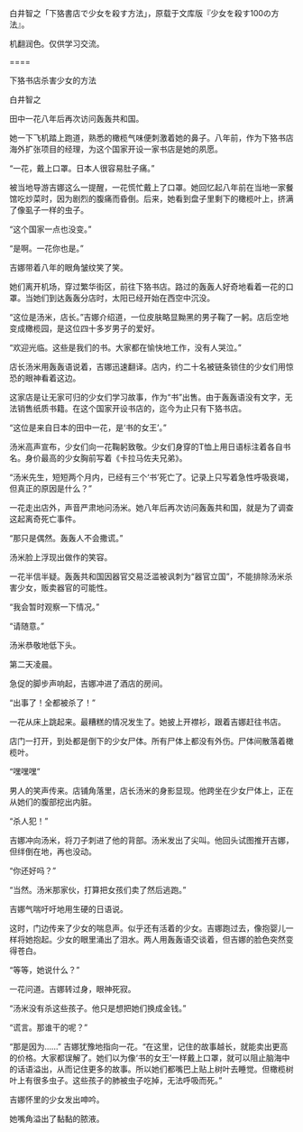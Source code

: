 白井智之「下狢書店で少女を殺す方法」，原载于文库版『少女を殺す100の方法』。

机翻润色。仅供学习交流。

====

下狢书店杀害少女的方法

白井智之

田中一花八年后再次访问轰轰共和国。

她一下飞机踏上跑道，熟悉的橄榄气味便刺激着她的鼻子。八年前，作为下狢书店海外扩张项目的经理，为这个国家开设一家书店是她的夙愿。

“一花，戴上口罩。日本人很容易肚子痛。”

被当地导游吉娜这么一提醒，一花慌忙戴上了口罩。她回忆起八年前在当地一家餐馆吃炒菜时，因为剧烈的腹痛而昏倒。后来，她看到盘子里剩下的橄榄叶上，挤满了像虱子一样的虫子。

“这个国家一点也没变。”

“是啊。一花你也是。”

吉娜带着八年的眼角皱纹笑了笑。

她们离开机场，穿过繁华街区，前往下狢书店。路过的轰轰人好奇地看着一花的口罩。当她们到达轰轰分店时，太阳已经开始在西空中沉没。

“这位是汤米，店长。”吉娜介绍道，一位皮肤略显黝黑的男子鞠了一躬。店后空地变成橄榄园，是这位四十多岁男子的爱好。

“欢迎光临。这些是我们的书。大家都在愉快地工作，没有人哭泣。”

店长汤米用轰轰语说着，吉娜迅速翻译。店内，约二十名被链条锁住的少女们用惊恐的眼神看着这边。

这家店是让无家可归的少女们学习故事，作为“书”出售。由于轰轰语没有文字，无法销售纸质书籍。在这个国家开设书店的，迄今为止只有下狢书店。

“这位是来自日本的田中一花，是‘书的女王’。”

汤米高声宣布，少女们向一花鞠躬致敬。少女们身穿的T恤上用日语标注着各自书名。身价最高的少女胸前写着《卡拉马佐夫兄弟》。

“汤米先生，短短两个月内，已经有三个‘书’死亡了。记录上只写着急性呼吸衰竭，但真正的原因是什么？”

一花走出店外，声音严肃地问汤米。她八年后再次访问轰轰共和国，就是为了调查这起离奇死亡事件。

“那只是偶然。轰轰人不会撒谎。”

汤米脸上浮现出做作的笑容。

一花半信半疑。轰轰共和国因器官交易泛滥被讽刺为“器官立国”，不能排除汤米杀害少女，贩卖器官的可能性。

“我会暂时观察一下情况。”

“请随意。”

汤米恭敬地低下头。


第二天凌晨。

急促的脚步声响起，吉娜冲进了酒店的房间。

“出事了！全都被杀了！”

一花从床上跳起来。最糟糕的情况发生了。她披上开襟衫，跟着吉娜赶往书店。

店门一打开，到处都是倒下的少女尸体。所有尸体上都没有外伤。尸体间散落着橄榄叶。

“嘿嘿嘿”

男人的笑声传来。店铺角落里，店长汤米的身影显现。他跨坐在少女尸体上，正在从她们的腹部挖出内脏。

“杀人犯！”

吉娜冲向汤米，将刀子刺进了他的背部。汤米发出了尖叫。他回头试图推开吉娜，但绊倒在地，再也没动。

“你还好吗？”

“当然。汤米那家伙，打算把女孩们卖了然后逃跑。”

吉娜气喘吁吁地用生硬的日语说。

这时，门边传来了少女的喘息声。似乎还有活着的少女。吉娜跑过去，像抱婴儿一样将她抱起。少女的眼里涌出了泪水。两人用轰轰语交谈着，但吉娜的脸色突然变得苍白。

“等等，她说什么？”

一花问道。吉娜转过身，眼神死寂。

“汤米没有杀这些孩子。他只是想把她们换成金钱。”

“谎言。那谁干的呢？”

“那是因为……” 吉娜犹豫地指向一花。“在这里，记住的故事越长，就能卖出更高的价格。大家都误解了。她们以为像‘书的女王’一样戴上口罩，就可以阻止脑海中的话语溢出，从而记住更多的故事。所以她们都嘴巴上贴上树叶去睡觉。但橄榄树叶上有很多虫子。这些孩子的肺被虫子吃掉，无法呼吸而死。”

吉娜怀里的少女发出呻吟。

她嘴角溢出了黏黏的脓液。
